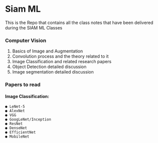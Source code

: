 # Siam ML

This is the Repo that contains all the class notes that have been delivered during the SIAM ML Classes

### Computer Vision
 1. Basics of Image and Augmentation
 2. Convolution process and the theory related to it
 3. Image Classification and related research papers
 4. Object Detection detailed discussion
 5. Image segmentation detailed discussion

### Papers to read 

#### Image Classification:

    ● LeNet-5 
    ● AlexNet
    ● VGG
    ● GoogLeNet/Inception 
    ● ResNet 
    ● DenseNet 
    ● EfficientNet 
    ● MobileNet 